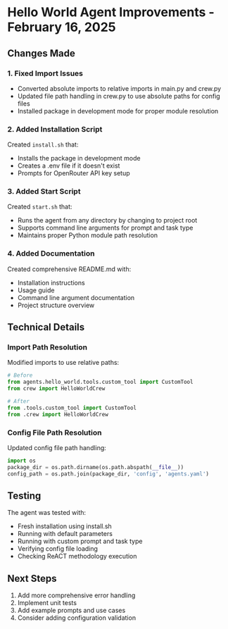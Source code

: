 # Hello World Agent Improvements - February 16, 2025

## Changes Made

### 1. Fixed Import Issues
- Converted absolute imports to relative imports in main.py and crew.py
- Updated file path handling in crew.py to use absolute paths for config files
- Installed package in development mode for proper module resolution

### 2. Added Installation Script
Created `install.sh` that:
- Installs the package in development mode
- Creates a .env file if it doesn't exist
- Prompts for OpenRouter API key setup

### 3. Added Start Script
Created `start.sh` that:
- Runs the agent from any directory by changing to project root
- Supports command line arguments for prompt and task type
- Maintains proper Python module path resolution

### 4. Added Documentation
Created comprehensive README.md with:
- Installation instructions
- Usage guide
- Command line argument documentation
- Project structure overview

## Technical Details

### Import Path Resolution
Modified imports to use relative paths:
```python
# Before
from agents.hello_world.tools.custom_tool import CustomTool
from crew import HelloWorldCrew

# After
from .tools.custom_tool import CustomTool
from .crew import HelloWorldCrew
```

### Config File Path Resolution
Updated config file path handling:
```python
import os
package_dir = os.path.dirname(os.path.abspath(__file__))
config_path = os.path.join(package_dir, 'config', 'agents.yaml')
```

## Testing

The agent was tested with:
- Fresh installation using install.sh
- Running with default parameters
- Running with custom prompt and task type
- Verifying config file loading
- Checking ReACT methodology execution

## Next Steps

1. Add more comprehensive error handling
2. Implement unit tests
3. Add example prompts and use cases
4. Consider adding configuration validation

